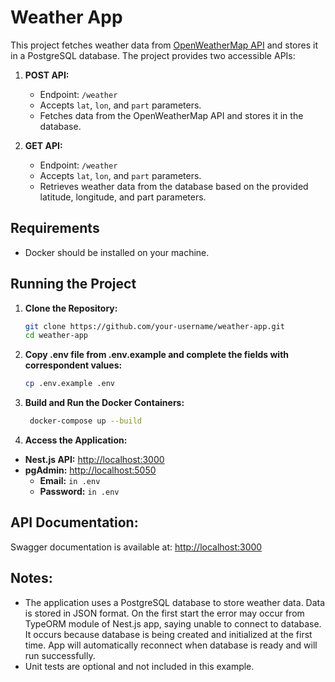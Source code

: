 # Weather App

This project fetches weather data from [OpenWeatherMap API](https://openweathermap.org/api/one-call-3#current) and stores it in a PostgreSQL database. The project provides two accessible APIs:

1. **POST API:**
    - Endpoint: `/weather`
    - Accepts `lat`, `lon`, and `part` parameters.
    - Fetches data from the OpenWeatherMap API and stores it in the database.

2. **GET API:**
    - Endpoint: `/weather`
    - Accepts `lat`, `lon`, and `part` parameters.
    - Retrieves weather data from the database based on the provided latitude, longitude, and part parameters.

## Requirements

- Docker should be installed on your machine.

## Running the Project

1. **Clone the Repository:**
   ```bash
   git clone https://github.com/your-username/weather-app.git
   cd weather-app
   ```

2. **Copy .env file from .env.example and complete the fields with correspondent values:**
   ```bash
   cp .env.example .env
   ```

3. **Build and Run the Docker Containers:**
   ```bash
    docker-compose up --build
   ```

4. **Access the Application:**
- **Nest.js API:** [http://localhost:3000](http://localhost:3000)
- **pgAdmin:** [http://localhost:5050](http://localhost:5050)
    - **Email:** `in .env`
    - **Password:** `in .env`

## API Documentation:

Swagger documentation is available at: [http://localhost:3000](http://localhost:3000)

## Notes:

- The application uses a PostgreSQL database to store weather data. Data is stored in JSON format. On the first start the error may occur from TypeORM module of Nest.js app, saying unable to connect to database. It occurs because database is being created and initialized at the first time. App will automatically reconnect when database is ready and will run successfully. 
- Unit tests are optional and not included in this example.
